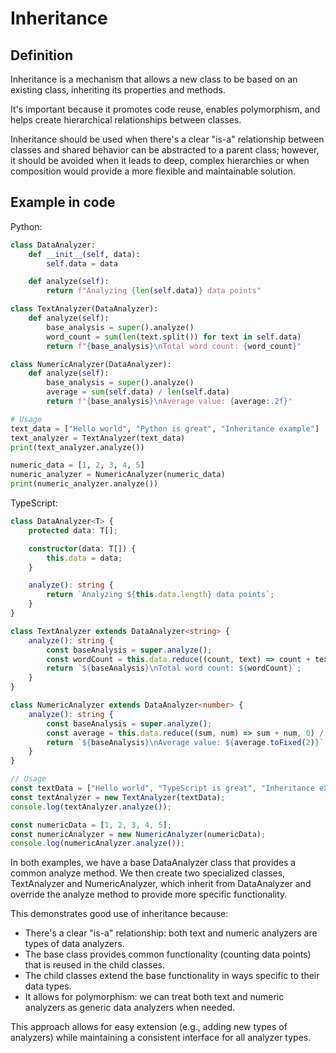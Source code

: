 # Inheritance

## Definition

Inheritance is a mechanism that allows a new class to be based on an existing class, inheriting its properties and methods.

It's important because it promotes code reuse, enables polymorphism, and helps create hierarchical relationships between classes.

Inheritance should be used when there's a clear "is-a" relationship between classes and shared behavior can be abstracted to a parent class; however, it should be avoided when it leads to deep, complex hierarchies or when composition would provide a more flexible and maintainable solution.

## Example in code

Python:
```python
class DataAnalyzer:
    def __init__(self, data):
        self.data = data

    def analyze(self):
        return f"Analyzing {len(self.data)} data points"

class TextAnalyzer(DataAnalyzer):
    def analyze(self):
        base_analysis = super().analyze()
        word_count = sum(len(text.split()) for text in self.data)
        return f"{base_analysis}\nTotal word count: {word_count}"

class NumericAnalyzer(DataAnalyzer):
    def analyze(self):
        base_analysis = super().analyze()
        average = sum(self.data) / len(self.data)
        return f"{base_analysis}\nAverage value: {average:.2f}"

# Usage
text_data = ["Hello world", "Python is great", "Inheritance example"]
text_analyzer = TextAnalyzer(text_data)
print(text_analyzer.analyze())

numeric_data = [1, 2, 3, 4, 5]
numeric_analyzer = NumericAnalyzer(numeric_data)
print(numeric_analyzer.analyze())
```

TypeScript:
```ts
class DataAnalyzer<T> {
    protected data: T[];

    constructor(data: T[]) {
        this.data = data;
    }

    analyze(): string {
        return `Analyzing ${this.data.length} data points`;
    }
}

class TextAnalyzer extends DataAnalyzer<string> {
    analyze(): string {
        const baseAnalysis = super.analyze();
        const wordCount = this.data.reduce((count, text) => count + text.split(' ').length, 0);
        return `${baseAnalysis}\nTotal word count: ${wordCount}`;
    }
}

class NumericAnalyzer extends DataAnalyzer<number> {
    analyze(): string {
        const baseAnalysis = super.analyze();
        const average = this.data.reduce((sum, num) => sum + num, 0) / this.data.length;
        return `${baseAnalysis}\nAverage value: ${average.toFixed(2)}`;
    }
}

// Usage
const textData = ["Hello world", "TypeScript is great", "Inheritance example"];
const textAnalyzer = new TextAnalyzer(textData);
console.log(textAnalyzer.analyze());

const numericData = [1, 2, 3, 4, 5];
const numericAnalyzer = new NumericAnalyzer(numericData);
console.log(numericAnalyzer.analyze());
```

In both examples, we have a base DataAnalyzer class that provides a common analyze method. We then create two specialized classes, TextAnalyzer and NumericAnalyzer, which inherit from DataAnalyzer and override the analyze method to provide more specific functionality.

This demonstrates good use of inheritance because:
- There's a clear "is-a" relationship: both text and numeric analyzers are types of data analyzers.
- The base class provides common functionality (counting data points) that is reused in the child classes.
- The child classes extend the base functionality in ways specific to their data types.
- It allows for polymorphism: we can treat both text and numeric analyzers as generic data analyzers when needed.

This approach allows for easy extension (e.g., adding new types of analyzers) while maintaining a consistent interface for all analyzer types.
